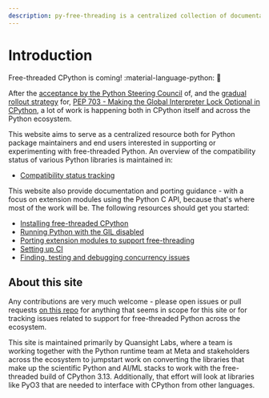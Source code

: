 ```yaml
---
description: py-free-threading is a centralized collection of documentation and trackers around compatibility with free-threaded CPython for the Python open source ecosystem
---
```


# Introduction

Free-threaded CPython is coming! :material-language-python: :thread:

After the [acceptance by the Python Steering Council](https://discuss.python.org/t/a-steering-council-notice-about-pep-703-making-the-global-interpreter-lock-optional-in-cpython/30474)
of, and the [gradual rollout strategy](https://discuss.python.org/t/pep-703-making-the-global-interpreter-lock-optional-in-cpython-acceptance/37075) for,
[PEP 703 - Making the Global Interpreter Lock Optional in CPython](https://peps.python.org/pep-0703/),
a lot of work is happening both in CPython itself and across the Python ecosystem.

This website aims to serve as a centralized resource both for Python package
maintainers and end users interested in supporting or experimenting with
free-threaded Python. An overview of the compatibility status of various Python
libraries is maintained in:

- [Compatibility status tracking](tracking.md)

This website also provide documentation and porting guidance - with a focus on
extension modules using the Python C API, because that's where most of the work
will be. The following resources should get you started:

- [Installing free-threaded CPython](installing_cpython.md)
- [Running Python with the GIL disabled](running-gil-disabled.md)
- [Porting extension modules to support free-threading](porting.md)
- [Setting up CI](ci.md)
- [Finding, testing and debugging concurrency issues](debugging.md)



## About this site

Any contributions are very much welcome - please open issues or pull requests
[on this repo](https://github.com/Quansight-Labs/free-threaded-compatibility)
for anything that seems in scope for this site or for tracking issues related
to support for free-threaded Python across the ecosystem.

This site is maintained primarily by Quansight Labs, where a team is working
together with the Python runtime team at Meta and stakeholders across the
ecosystem to jumpstart work on converting the libraries that make up the
scientific Python and AI/ML stacks to work with the free-threaded build of
CPython 3.13. Additionally, that effort will look at libraries like PyO3 that
are needed to interface with CPython from other languages.

